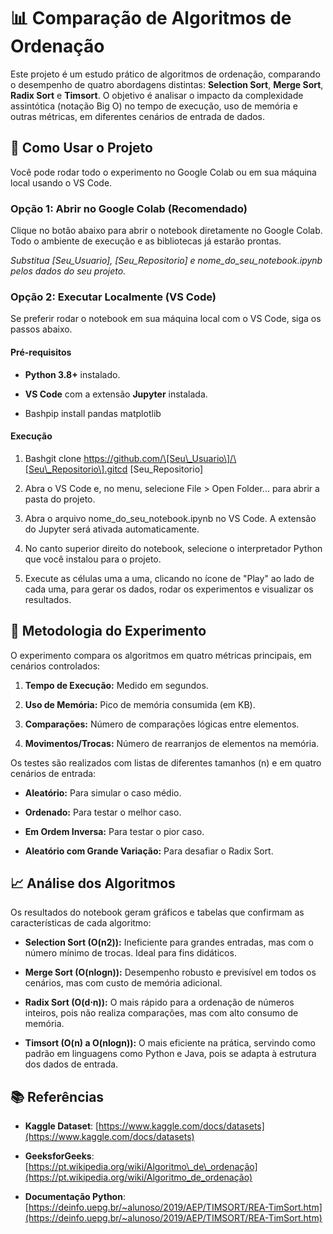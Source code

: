 📊 Comparação de Algoritmos de Ordenação
========================================

Este projeto é um estudo prático de algoritmos de ordenação, comparando o desempenho de quatro abordagens distintas: **Selection Sort**, **Merge Sort**, **Radix Sort** e **Timsort**. O objetivo é analisar o impacto da complexidade assintótica (notação Big O) no tempo de execução, uso de memória e outras métricas, em diferentes cenários de entrada de dados.

🚀 Como Usar o Projeto
----------------------

Você pode rodar todo o experimento no Google Colab ou em sua máquina local usando o VS Code.

### Opção 1: Abrir no Google Colab (Recomendado)

Clique no botão abaixo para abrir o notebook diretamente no Google Colab. Todo o ambiente de execução e as bibliotecas já estarão prontas.

_Substitua \[Seu\_Usuario\], \[Seu\_Repositorio\] e nome\_do\_seu\_notebook.ipynb pelos dados do seu projeto._

### Opção 2: Executar Localmente (VS Code)

Se preferir rodar o notebook em sua máquina local com o VS Code, siga os passos abaixo.

#### Pré-requisitos

*   **Python 3.8+** instalado.
    
*   **VS Code** com a extensão **Jupyter** instalada.
    
*   Bashpip install pandas matplotlib
    

#### Execução

1.  Bashgit clone https://github.com/\[Seu\_Usuario\]/\[Seu\_Repositorio\].gitcd \[Seu\_Repositorio\]
    
2.  Abra o VS Code e, no menu, selecione File > Open Folder... para abrir a pasta do projeto.
    
3.  Abra o arquivo nome\_do\_seu\_notebook.ipynb no VS Code. A extensão do Jupyter será ativada automaticamente.
    
4.  No canto superior direito do notebook, selecione o interpretador Python que você instalou para o projeto.
    
5.  Execute as células uma a uma, clicando no ícone de "Play" ao lado de cada uma, para gerar os dados, rodar os experimentos e visualizar os resultados.
    

🧪 Metodologia do Experimento
-----------------------------

O experimento compara os algoritmos em quatro métricas principais, em cenários controlados:

1.  **Tempo de Execução:** Medido em segundos.
    
2.  **Uso de Memória:** Pico de memória consumida (em KB).
    
3.  **Comparações:** Número de comparações lógicas entre elementos.
    
4.  **Movimentos/Trocas:** Número de rearranjos de elementos na memória.
    

Os testes são realizados com listas de diferentes tamanhos (n) e em quatro cenários de entrada:

*   **Aleatório:** Para simular o caso médio.
    
*   **Ordenado:** Para testar o melhor caso.
    
*   **Em Ordem Inversa:** Para testar o pior caso.
    
*   **Aleatório com Grande Variação:** Para desafiar o Radix Sort.
    

📈 Análise dos Algoritmos
-------------------------

Os resultados do notebook geram gráficos e tabelas que confirmam as características de cada algoritmo:

*   **Selection Sort (O(n2)):** Ineficiente para grandes entradas, mas com o número mínimo de trocas. Ideal para fins didáticos.
    
*   **Merge Sort (O(nlogn)):** Desempenho robusto e previsível em todos os cenários, mas com custo de memória adicional.
    
*   **Radix Sort (O(d⋅n)):** O mais rápido para a ordenação de números inteiros, pois não realiza comparações, mas com alto consumo de memória.
    
*   **Timsort (O(n) a O(nlogn)):** O mais eficiente na prática, servindo como padrão em linguagens como Python e Java, pois se adapta à estrutura dos dados de entrada.
    

📚 Referências
--------------

*   **Kaggle Dataset**: [https://www.kaggle.com/docs/datasets](https://www.kaggle.com/docs/datasets)
    
*   **GeeksforGeeks**: [https://pt.wikipedia.org/wiki/Algoritmo\_de\_ordenação](https://pt.wikipedia.org/wiki/Algoritmo_de_ordenação)
    
*   **Documentação Python**: [https://deinfo.uepg.br/~alunoso/2019/AEP/TIMSORT/REA-TimSort.htm](https://deinfo.uepg.br/~alunoso/2019/AEP/TIMSORT/REA-TimSort.htm)

